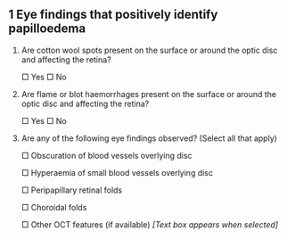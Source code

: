 ## 1 Eye findings that positively identify papilloedema

1. Are cotton wool spots present on the surface or around the optic disc and affecting the retina?

   □ Yes                   □ No

2. Are flame or blot haemorrhages present on the surface or around the optic disc and affecting the retina?

   □ Yes                   □ No

3. Are any of the following eye findings observed? (Select all that apply)

   □ Obscuration of blood vessels overlying disc

   □ Hyperaemia of small blood vessels overlying disc

   □ Peripapillary retinal folds

   □ Choroidal folds

   □ Other OCT features (if available) *[Text box appears when selected]*

